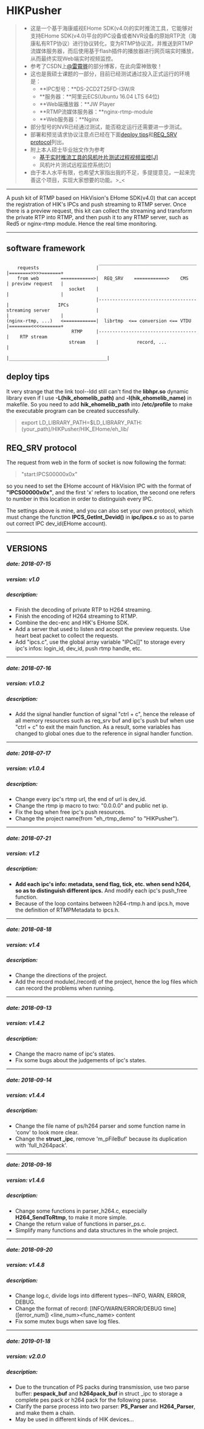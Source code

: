 # HIKPusher
> * 这是一个基于海康威视EHome SDK(v4.0)的实时推流工具，它能够对支持EHome SDK(v4.0)平台的IPC设备或者NVR设备的原始RTP流（海康私有RTP协议）进行协议转化，变为RTMP协议流，并推送到RTMP流媒体服务器，而后使用基于flash插件的播放器进行网页端实时播放，从而最终实现Web端实时视频监控。
> * 参考了CSDN上[@雷霄骅](https://blog.csdn.net/leixiaohua1020)的部分博客，在此向雷神致敬！
> * 这也是我硕士课题的一部分，目前已经测试通过投入正式运行的环境是：
>   * **IPC型号：**DS-2CD2T25FD-I3W/R
>   * **服务器：**阿里云ECS(Ubuntu 16.04 LTS 64位)
>   * **Web端播放器：**JW Player
>   * **RTMP流媒体服务器：**nginx-rtmp-module
>   * **Web服务器：**Nginx
> * 部分型号的NVR已经通过测试，能否稳定运行还需要进一步测试。
> * 部署和预览请求协议注意点已经在下面[deploy tips](https://github.com/CharlesPu/HIKPusher#deploy-tips)和[REQ_SRV protocol](https://github.com/CharlesPu/HIKPusher#req_srv-protocol)列出。
> * 附上本人硕士毕业拙文作为参考
>   * [基于实时推流工具的风机叶片测试过程视频监控[J]](http://kns.cnki.net/KCMS/detail/detail.aspx?dbcode=CJFQ&dbname=CJFDPREP&filename=GXJX201811029&uid=WEEvREcwSlJHSldRa1FhdXNXaEd1ZDNHQUsvSU1NNWp6d1JCWGJZOEZWdz0=$9A4hF_YAuvQ5obgVAqNKPCYcEjKensW4IQMovwHtwkF4VYPoHbKxJw!!&v=MjM4MjJYQmRyRzRIOW5Ocm85SGJZUjhlWDFMdXhZUzdEaDFUM3FUcldNMUZyQ1VSTE9mWnVkbkZ5em1WcnJOSWo=)
>   * 风机叶片测试远程监控系统[D]
> * 由于本人水平有限，也希望大家指出我的不足，多提提意见，一起来完善这个项目，实现大家想要的功能。>_<

---
A push kit of RTMP based on HikVision's EHome SDK(v4.0) that can accept the registration of HIK's IPCs and push streaming to RTMP server.
Once there is a preview request, this kit can collect the streaming and transform the private RTP into RTMP, and then push it to any RTMP server, such as Red5 or nginx-rtmp module. Hence the real time monitoring. 

---
## software framework
                                      ____________________________________
        requests                     |                                    |========>>>>=======+
        from web        ============>|  REQ_SRV    ============>    CMS   | preview request   |
                           socket    |                                    |                   |
                                     |------------------------------------|                  IPCs
    streaming server                 |                                    |                   |
    (nginx-rtmp, ...)   <============|  librtmp  <== conversion <== VTDU  |========<<<<=======+
                            RTMP     |------------------------------------|    RTP stream
                           stream    |              record, ...           |
                                     |____________________________________|
## deploy tips
It very strange that the link tool--ldd still can't find the **libhpr.so** dynamic library even if I use **-L(hik_ehomelib_path)** and **-l(hik_ehomelib_name)** in makefile.
So you need to add **hik_ehomelib_path** into **/etc/profile** to make the executable program can be created successfully.
> export LD_LIBRARY_PATH=$LD_LIBRARY_PATH:(your_path)/HIKPusher/HIK_EHome/eh_lib/

## REQ_SRV protocol 
The request from web in the form of socket is now following the format:
> "start:IPCS00000x0x"

so you need to set the EHome account of HikVision IPC with the format of **"IPCS00000x0x"**, and the first 'x' refers to location, the second one refers to number in this location in order to distinguish every IPC.

The settings above is mine, and you can also set your own protocol, which must change the function **IPCS_GetInt_Devid()** in **ipc/ipcs.c** so as to parse out correct IPC dev_id(EHome account). 

---
## VERSIONS

##### date:       2018-07-15
##### version:    v1.0
##### description:
* Finish the decoding of private RTP to H264 streaming.
* Finish the encoding of H264 streaming to RTMP.
* Combine the dec-enc and HIK's EHome SDK.
* Add a server that used to listen and accept the preview requests. Use heart beat packet to collect the requests.
* Add "ipcs.c", use the global array variable "IPCs[]" to storage every ipc's infos: login_id, dev_id, push rtmp handle, etc.

---
##### date:     2018-07-16
##### version:    v1.0.2
##### description:
* Add the signal handler function of signal "ctrl + c", hence the release of all memory resources such as req_srv buf and ipc's push buf when use "ctrl + c" to exit the main function. As a result, some variables has changed to global ones due to the reference in signal handler function.

---
##### date:       2018-07-17
##### version:    v1.0.4
##### description:
* Change every ipc's rtmp url, the end of url is dev_id.
* Change the rtmp ip macro to two: "0.0.0.0" and public net ip.
* Fix the bug when free ipc's push resources.
* Change the project name(from "eh_rtmp_demo" to "HIKPusher").

---
##### date:       2018-07-21
##### version:    v1.2
##### description:
* **Add each ipc's info: metadata, send flag, tick, etc. when send h264, so as to distinguish different ipcs.** And modify each ipc's push_free function. 
* Because of the loop contains between h264-rtmp.h and ipcs.h, move the definition of RTMPMetadata to ipcs.h.

---
##### date:       2018-08-18
##### version:    v1.4
##### description:
* Change the directions of the project.
* Add the record module(./record) of the project, hence the log files which can record the problems when running.

---
##### date:       2018-09-13
##### version:    v1.4.2
##### description:
* Change the macro name of ipc's states.
* Fix some bugs about the judgements of ipc's states.

---
##### date:       2018-09-14
##### version:    v1.4.4
##### description:
* Change the file name of ps/h264 parser and some function name in 'conv' to look more clear.
* Change the **struct _ipc**, remove 'm_pFileBuf' because its duplication with 'full_h264pack'.

---
##### date:       2018-09-16
##### version:    v1.4.6
##### description:
* Change some functions in parser_h264.c, especially **H264_SendToRtmp**, to make it more simple.
* Change the return value of functions in parser_ps.c.
* Simplify many functions and data structures in the whole project.

---
##### date:       2018-09-20
##### version:    v1.4.8
##### description:
* Change log.c, divide logs into different types--INFO, WARN, ERROR, DEBUG.
* Change the format of record: [INFO/WARN/ERROR/DEBUG time]\([error_num]\) \<line_num\>\<func_name\> content
* Fix some mutex bugs when save log files.

---
##### date:       2019-01-18
##### version:    v2.0.0
##### description:
* Due to the truncation of PS packs during transmission, use two parse buffer: **pespack_buf** and **h264pack_buf** in struct \_ipc to storage a complete pes pack or h264 pack for the following parse.
* Clarify the parse process into two parser: **PS_Parser** and **H264_Parser**, and make them a chain.
* May be used in different kinds of HIK devices...